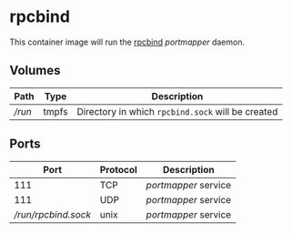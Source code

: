 rpcbind
=======
This container image will run the [rpcbind](http://git.linux-nfs.org/?p=steved/rpcbind.git;a=summary) *portmapper* daemon.

Volumes
-------
| Path   | Type  | Description                                       |
| ----   | ----  | -----------                                       |
| */run* | tmpfs | Directory in which `rpcbind.sock` will be created |

Ports
-----
| Port                | Protocol | Description          |
| ----                | -------- | -----------          |
| 111                 | TCP      | *portmapper* service |
| 111                 | UDP      | *portmapper* service |
| */run/rpcbind.sock* | unix     | *portmapper* service |
